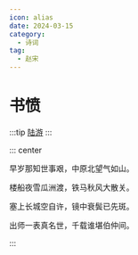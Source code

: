 ```yaml
---
icon: alias
date: 2024-03-15
category:
  - 诗词
tag:
  - 赵宋
---
```


# 书愤

<!-- more -->

:::tip
[陆游](../../诗人/陆游.md)
:::


::: center 

早岁那知世事艰，中原北望气如山。

楼船夜雪瓜洲渡，铁马秋风大散关。

塞上长城空自许，镜中衰鬓已先斑。

出师一表真名世，千载谁堪伯仲间。

:::